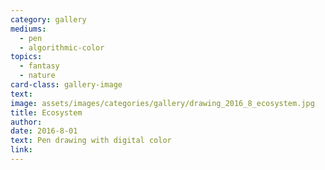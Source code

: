 ```yaml
---
category: gallery
mediums:
  - pen
  - algorithmic-color
topics:
  - fantasy
  - nature
card-class: gallery-image
text:
image: assets/images/categories/gallery/drawing_2016_8_ecosystem.jpg
title: Ecosystem
author:
date: 2016-8-01
text: Pen drawing with digital color
link:
---
```

